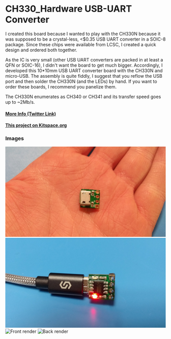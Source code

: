 # CH330_Hardware USB-UART Converter

I created this board because I wanted to play with the CH330N because it was supposed to be a crystal-less, <$0.35 USB UART converter in a SOIC-8 package. Since these chips were available from LCSC, I created a quick design and ordered both together.

As the IC is very small (other USB UART converters are packed in at least a QFN or SOIC-16), I didn't want the board to get much bigger. Accordingly, I developed this 10*10mm USB UART converter board with the CH330N and micro-USB. The assembly is quite fiddly, I suggest that you reflow the USB port and then solder the CH330N (and the LEDs) by hand. If you want to order these boards, I recommend you panelize them.

The CH330N enumerates as CH340 or CH341 and its transfer speed goes up to ~2Mb/s.

#### [More Info (Twitter Link)](https://twitter.com/_Jana_Marie/status/1057014341155872769)
#### [This project on Kitspace.org](https://kitspace.org/boards/github.com/jana-marie/ch330_hardware/)

### Images

![CH330 in the palm of a hand](/images/on_palm.jpg)
![CH330 plugged into USB](/images/plugged_in.jpg)
![Front render](/images/front.png)
![Back render](/images/back.png)
